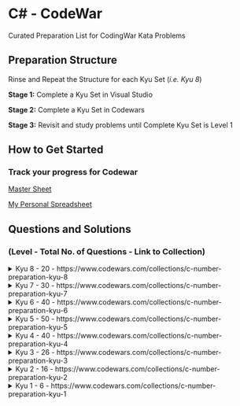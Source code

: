 # C# - CodeWar

Curated Preparation List for CodingWar Kata Problems

## Preparation Structure

Rinse and Repeat the Structure for each Kyu Set (*i.e. Kyu 8*)

**Stage 1:** Complete a Kyu Set in Visual Studio

**Stage 2:** Complete a Kyu Set in Codewars

**Stage 3:** Revisit and study problems until Complete Kyu Set is Level 1

## How to Get Started

### Track your progress for Codewar

[Master Sheet](https://docs.google.com/spreadsheets/d/1rw-iogINUmm6GYT8QTaqr8KPMwDUzCrSqaMbjKwPzAI/edit?usp=sharing)

[My Personal Spreadsheet](https://docs.google.com/spreadsheets/d/1xaghAp_BQm32j37mlGLbWXMnKBzPDoUCvxpdCPOjV7I/edit?usp=sharing)

## Questions and Solutions

### (Level - Total No. of Questions - Link to Collection)

<details>
    <summary> Kyu 8 - 20 - https://www.codewars.com/collections/c-number-preparation-kyu-8 </summary>
    Solutions: https://github.com/chitangchin/CodewarKata/tree/master/Kata/Kyu8
</details>

<details>
    <summary> Kyu 7 - 30 - https://www.codewars.com/collections/c-number-preparation-kyu-7 </summary>
</details>

<details>
    <summary> Kyu 6 - 40 - https://www.codewars.com/collections/c-number-preparation-kyu-6 </summary>
</details>

<details>
    <summary> Kyu 5 - 50 - https://www.codewars.com/collections/c-number-preparation-kyu-5 </summary>
</details>

<details>
    <summary> Kyu 4 - 40 - https://www.codewars.com/collections/c-number-preparation-kyu-4 </summary>
</details>

<details>
    <summary> Kyu 3 - 26 - https://www.codewars.com/collections/c-number-preparation-kyu-3 </summary>
</details>

<details>
    <summary> Kyu 2 - 16  - https://www.codewars.com/collections/c-number-preparation-kyu-2 </summary>
</details>

<details>
    <summary> Kyu 1 - 6 - https://www.codewars.com/collections/c-number-preparation-kyu-1 </summary>
</details>
